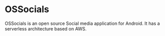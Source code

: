 # OSSocials
OSSocials is an open source Social media application for Android. It has a serverless architecture based on AWS. 

